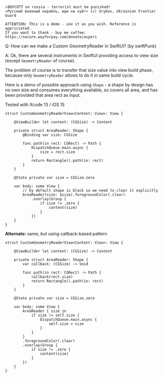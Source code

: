 ```
🔥BOYCOTT on russia - terrorist must be punished!
«Русский военный корабль, иди на хуй!» (c) Grybov, Ukrainian Frontier Guard

ATTENTION: This is a demo - use it as you wish. Reference is appriciated.
If you want to thank - buy me coffee: https://secure.wayforpay.com/donate/asperi
```

Q: How can we make a Custom GeometryReader in SwiftUI? (by swiftPunk)

A: Ok, there are several instruments in SwiftUI providing access to view size (except `GeometryReader` of course).

The problem of course is to transfer that size value into view build phase, because only `GeometryReader` allows to do it in same build cycle.

Here is a demo of possible approach using `Shape` - a shape by design has no own size and consumes everything available, so covers all area, and has been provided that area rect as input.

Tested with Xcode 13 / iOS 15

```
struct CustomGeometryReaderView<Content: View>: View {

	@ViewBuilder let content: (CGSize) -> Content

	private struct AreaReader: Shape {
		@Binding var size: CGSize

		func path(in rect: CGRect) -> Path {
			DispatchQueue.main.async {
				size = rect.size
			}
			return Rectangle().path(in: rect)
		}
	}

	@State private var size = CGSize.zero

	var body: some View {
        // by default shape is black so we need to clear it explicitly
		AreaReader(size: $size).foregroundColor(.clear)
			.overlay(Group {
				if size != .zero {
					content(size)
				}
			})
	}
}
```

**Alternate:** same, but using callback-based pattern

```
struct CustomGeometryReaderView<Content: View>: View {

	@ViewBuilder let content: (CGSize) -> Content

	private struct AreaReader: Shape {
		var callback: (CGSize) -> Void

		func path(in rect: CGRect) -> Path {
			callback(rect.size)
			return Rectangle().path(in: rect)
		}
	}

	@State private var size = CGSize.zero

	var body: some View {
		AreaReader { size in
			if size != self.size {
				DispatchQueue.main.async {
					self.size = size
				}
			}
		}
		.foregroundColor(.clear)
		.overlay(Group {
			if size != .zero {
				content(size)
			}
		})
	}
}
```
